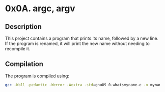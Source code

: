 # 0x0A. argc, argv

## Description
This project contains a program that prints its name, followed by a new line. If the program is renamed, it will print the new name without needing to recompile it.

## Compilation
The program is compiled using:
```bash
gcc -Wall -pedantic -Werror -Wextra -std=gnu89 0-whatsmyname.c -o mynameis
